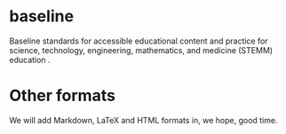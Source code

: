 # baseline
Baseline standards for accessible educational content and practice for science, technology, engineering, mathematics, and medicine (STEMM) education .

# Other formats

We will add Markdown, LaTeX and HTML formats in, we hope, good time.
